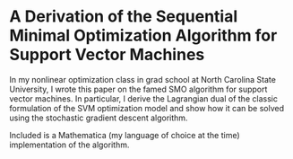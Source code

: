 # A Derivation of the Sequential Minimal Optimization Algorithm for Support Vector Machines

In my nonlinear optimization class in grad school at North Carolina State University, I wrote this paper on the famed SMO algorithm for support vector machines. In particular, I derive the Lagrangian dual of the classic formulation of the SVM optimization model and show how it can be solved using the stochastic gradient descent algorithm. 

Included is a Mathematica (my language of choice at the time) implementation of the algorithm. 
